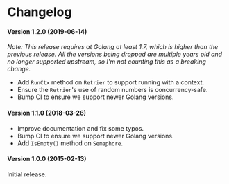 # Changelog

#### Version 1.2.0 (2019-06-14)

*Note: This release requires at Golang at least 1.7, which is higher than the
previous release. All the versions being dropped are multiple years old and no
longer supported upstream, so I'm not counting this as a breaking change.*

 - Add `RunCtx` method on `Retrier` to support running with a context.
 - Ensure the `Retrier`'s use of random numbers is concurrency-safe.
 - Bump CI to ensure we support newer Golang versions.

#### Version 1.1.0 (2018-03-26)

 - Improve documentation and fix some typos.
 - Bump CI to ensure we support newer Golang versions.
 - Add `IsEmpty()` method on `Semaphore`.

#### Version 1.0.0 (2015-02-13)

Initial release.
